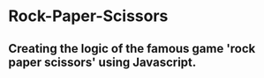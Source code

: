 # Rock-Paper-Scissors

## Creating the logic of the famous game 'rock paper scissors' using Javascript.
